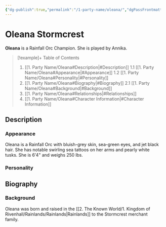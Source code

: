 ```yaml
---
{"dg-publish":true,"permalink":"/1-party-name/oleana/","dgPassFrontmatter":true}
---
```


# Oleana Stormcrest
**Oleana** is a Rainfall Orc Champion. She is played by Annika. 
> [!example]+ Table of Contents
> 1. [[1. Party Name/Oleana#Description\|#Description]]
> 	1.1 [[1. Party Name/Oleana#Appearance\|#Appearance]]
> 	1.2 [[1. Party Name/Oleana#Personality\|#Personality]]
> 2. [[1. Party Name/Oleana#Biography\|#Biography]]
> 	2.1 [[1. Party Name/Oleana#Background\|#Background]]
> 3. [[1. Party Name/Oleana#Relationships\|#Relationships]]
> 4. [[1. Party Name/Oleana#Character Information\|#Character Information]]

## Description
### Appearance
Oleana is a Rainfall Orc with bluish-grey skin, sea-green eyes, and jet black hair. She has notable swirling sea tattoos on her arms and pearly white tusks. She is 6'4" and weighs 250 lbs. 
### Personality

## Biography
### Background
Oleana was born and raised in the [[2. The Known World/1. Kingdom of Rivenhall/Rainlands/Rainlands\|Rainlands]] to the Stormcrest merchant family. 
